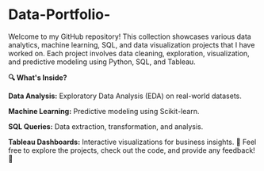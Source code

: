 # Data-Portfolio-
Welcome to my GitHub repository! This collection showcases various data analytics, machine learning, SQL, and data visualization projects that I have worked on. Each project involves data cleaning, exploration, visualization, and predictive modeling using Python, SQL, and Tableau.

**🔍 What's Inside?**

**Data Analysis:** Exploratory Data Analysis (EDA) on real-world datasets.

**Machine Learning:** Predictive modeling using Scikit-learn.

**SQL Queries:** Data extraction, transformation, and analysis.

**Tableau Dashboards:** Interactive visualizations for business insights.
📂 Feel free to explore the projects, check out the code, and provide any feedback! 🚀
